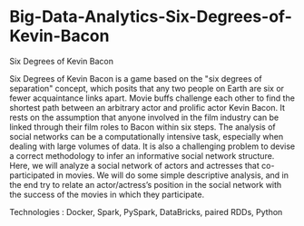 # Big-Data-Analytics-Six-Degrees-of-Kevin-Bacon
Six Degrees of Kevin Bacon

Six Degrees of Kevin Bacon is a game based on the "six degrees of separation"
concept, which posits that any two people on Earth are six or fewer acquaintance links apart. Movie
buffs challenge each other to find the shortest path between an arbitrary actor and prolific actor
Kevin Bacon. It rests on the assumption that anyone involved in the film industry can be linked
through their film roles to Bacon within six steps.
The analysis of social networks can be a computationally intensive task, especially when dealing with
large volumes of data. It is also a challenging problem to devise a correct methodology to infer an
informative social network structure. Here, we will analyze a social network of actors and actresses
that co-participated in movies. We will do some simple descriptive analysis, and in the end try to
relate an actor/actress’s position in the social network with the success of the movies in which they
participate.

Technologies :  Docker, Spark, PySpark, DataBricks, paired RDDs, Python
